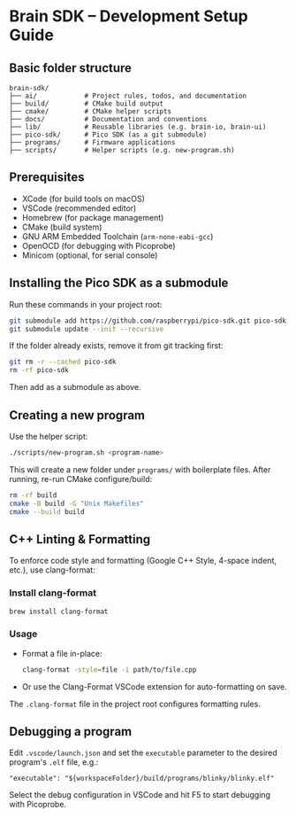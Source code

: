 # Brain SDK – Development Setup Guide

## Basic folder structure
```
brain-sdk/
├── ai/            # Project rules, todos, and documentation
├── build/         # CMake build output
├── cmake/         # CMake helper scripts
├── docs/          # Documentation and conventions
├── lib/           # Reusable libraries (e.g. brain-io, brain-ui)
├── pico-sdk/      # Pico SDK (as a git submodule)
├── programs/      # Firmware applications
├── scripts/       # Helper scripts (e.g. new-program.sh)
```

## Prerequisites
- XCode (for build tools on macOS)
- VSCode (recommended editor)
- Homebrew (for package management)
- CMake (build system)
- GNU ARM Embedded Toolchain (`arm-none-eabi-gcc`)
- OpenOCD (for debugging with Picoprobe)
- Minicom (optional, for serial console)

## Installing the Pico SDK as a submodule
Run these commands in your project root:
```sh
git submodule add https://github.com/raspberrypi/pico-sdk.git pico-sdk
git submodule update --init --recursive
```
If the folder already exists, remove it from git tracking first:
```sh
git rm -r --cached pico-sdk
rm -rf pico-sdk
```
Then add as a submodule as above.

## Creating a new program
Use the helper script:
```sh
./scripts/new-program.sh <program-name>
```
This will create a new folder under `programs/` with boilerplate files. After running, re-run CMake configure/build:
```sh
rm -rf build
cmake -B build -G "Unix Makefiles"
cmake --build build
```


## C++ Linting & Formatting
To enforce code style and formatting (Google C++ Style, 4-space indent, etc.), use clang-format:

### Install clang-format
```sh
brew install clang-format
```

### Usage
- Format a file in-place:
	```sh
	clang-format -style=file -i path/to/file.cpp
	```
- Or use the Clang-Format VSCode extension for auto-formatting on save.

The `.clang-format` file in the project root configures formatting rules.

## Debugging a program
Edit `.vscode/launch.json` and set the `executable` parameter to the desired program's `.elf` file, e.g.:
```jsonc
"executable": "${workspaceFolder}/build/programs/blinky/blinky.elf"
```
Select the debug configuration in VSCode and hit F5 to start debugging with Picoprobe.
